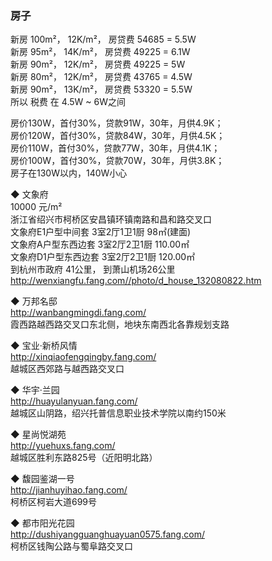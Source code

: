 ### 房子  
新房 100m²， 12K/m²， 房贷费 54685 = 5.5W    
新房 95m²， 14K/m²， 房贷费 49225 = 6.1W    
新房 90m²， 12K/m²， 房贷费 49225 = 5W    
新房 80m²， 12K/m²， 房贷费 43765 = 4.5W    
新房 90m²， 13K/m²， 房贷费 53320 = 5.5W    
所以 税费 在 4.5W ~ 6W之间  

房价130W，首付30%，贷款91W，30年，月供4.9K；   
房价120W，首付30%，贷款84W，30年，月供4.5K；  
房价110W，首付30%，贷款77W，30年，月供4.1K；  
房价100W，首付30%，贷款70W，30年，月供3.8K；  
房子在130W以内，140W小心  

◆ 文象府  
10000 元/m²  
浙江省绍兴市柯桥区安昌镇环镇南路和昌和路交叉口    
文象府E1户型中间套  3室2厅1卫1厨	 	98㎡(建面)     
文象府A户型东西边套  3室2厅2卫1厨	 	110.00㎡  
文象府D1户型东西边套  3室2厅2卫1厨	 	120.00㎡   
到杭州市政府 41公里， 到萧山机场26公里  
 http://wenxiangfu.fang.com//photo/d_house_132080822.htm  

◆ 万邦名邸  
http://wanbangmingdi.fang.com/  
霞西路越西路交叉口东北侧，地块东南西北各靠规划支路  


◆ 宝业·新桥风情  
http://xinqiaofengqingby.fang.com/  
越城区西郊路与越西路交叉口  

◆ 华宇·兰园  
http://huayulanyuan.fang.com/  
  越城区山阴路，绍兴托普信息职业技术学院以南约150米  
  

◆ 星尚悦湖苑  
http://yuehuxs.fang.com/  
 越城区胜利东路825号（近阳明北路）  
 
 ◆ 馥园鉴湖一号  
 http://jianhuyihao.fang.com/  
 柯桥区柯岩大道699号  
 
 ◆ 都市阳光花园  
 http://dushiyangguanghuayuan0575.fang.com/  
 柯桥区钱陶公路与蜀阜路交叉口  
 


